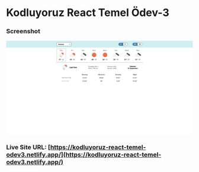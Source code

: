 # Kodluyoruz React Temel Ödev-3

### Screenshot

![](screenshot.png)

### Live Site URL: [https://kodluyoruz-react-temel-odev3.netlify.app/](https://kodluyoruz-react-temel-odev3.netlify.app/)